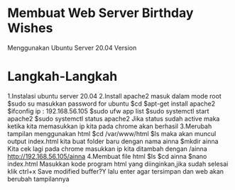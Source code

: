# Membuat Web Server Birthday Wishes
Menggunakan Ubuntu Server 20.04 Version

# Langkah-Langkah
1.Instalasi ubuntu server 20.04
2.Install apache2
masuk dalam mode root
$sudo su
masukkan password for ubuntu
$cd
$apt-get install apache2
$ifconfig
ip : 192.168.56.105
$sudo ufw app list
$sudo systemctl start apache2
$sudo systemctl status apache2
Jika status sudah active maka ketika kita memasukkan ip kita pada chrome akan berhasil
3.Merubah tampilan menggunakan html
$cd /var/www/html
$ls
maka akan muncul output index.html
kita buat folder baru dengan nama ainna
$mkdir ainna
Kita cek lagi pada chrome masukkan ip kita ditambah dengan /ainna
http://192.168.56.105/ainna
4.Membuat file html
$ls
$cd ainna
$nano index.html
Masukkan kode program html yang diinginkan,jika sudah selesai klik ctrl+x 
Save modified buffer?Y lalu enter agar tersimpan dan web akan berubah tampilannya





